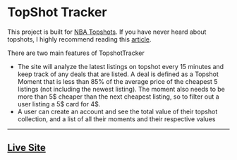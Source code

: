 # TopShot Tracker
This project is built for [NBA Topshots](https://nbatopshot.com/). If you have never heard about topshots, I highly recommend reading this [article](https://www.cnbc.com/2021/02/28/230-million-dollars-spent-on-nba-top-shot.html).

There are two main features of TopshotTracker
* The site will analyze the latest listings on topshot every 15 minutes and keep track of any deals that are listed. A deal is defined as a Topshot Moment that is less than 85% of the average price of the cheapest 5 listings (not including the newest listing). The moment also needs to be more than 5$ cheaper than the next cheapest listing, so to filter out a user listing a 5$ card for 4$.
* A user can create an account and see the total value of their topshot collection, and a list of all their moments and their respective values
--------------------------------------

## [Live Site](https://topshot-tracker-rogutkuba.vercel.app/)
